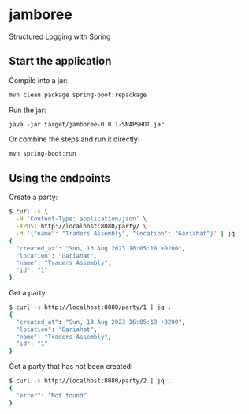 # jamboree

Structured Logging with Spring

## Start the application

Compile into a jar:

```bash 
mvn clean package spring-boot:repackage 
```

Run the jar:

```
java -jar target/jamboree-0.0.1-SNAPSHOT.jar
```

Or combine the steps and run it directly:

```bash 
mvn spring-boot:run
```

## Using the endpoints

Create a party:
```bash
$ curl -s \
  -H 'Content-Type: application/json' \
  -XPOST http://localhost:8080/party/ \
  -d '{"name": "Traders Assembly", "location": "Gariahat"}' | jq .
{
  "created_at": "Sun, 13 Aug 2023 16:05:18 +0200",
  "location": "Gariahat",
  "name": "Traders Assembly",
  "id": "1"
}
```

Get a party:
```bash
$ curl -s http://localhost:8080/party/1 | jq .
{
  "created_at": "Sun, 13 Aug 2023 16:05:18 +0200",
  "location": "Gariahat",
  "name": "Traders Assembly",
  "id": "1"
}
```

Get a party that has not been created:
```bash
$ curl -s http://localhost:8080/party/2 | jq .
{
  "error": "Not found"
}
```